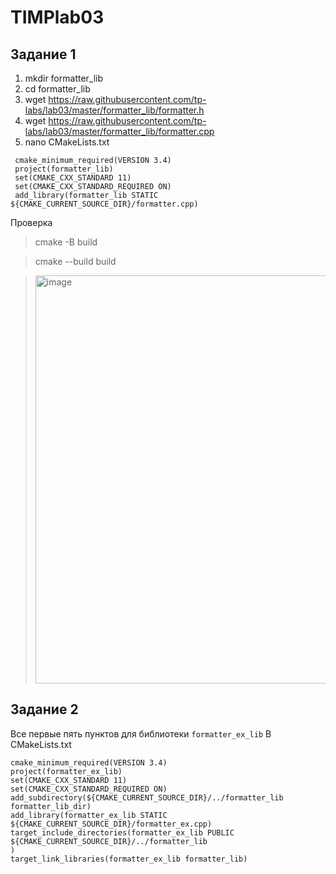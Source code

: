 # TIMPlab03
## Задание 1
1. mkdir formatter_lib
2. cd formatter_lib
3. wget https://raw.githubusercontent.com/tp-labs/lab03/master/formatter_lib/formatter.h
4. wget https://raw.githubusercontent.com/tp-labs/lab03/master/formatter_lib/formatter.cpp
5. nano CMakeLists.txt 
```
 cmake_minimum_required(VERSION 3.4)
 project(formatter_lib)
 set(CMAKE_CXX_STANDARD 11)
 set(CMAKE_CXX_STANDARD_REQUIRED ON)
 add_library(formatter_lib STATIC ${CMAKE_CURRENT_SOURCE_DIR}/formatter.cpp)
```
Проверка  
> cmake -B build

> cmake --build build

><img width="653" alt="image" src="https://github.com/183894944iri/TIMPlab03/assets/113174903/85e78ce2-9948-4c6c-9673-f7536f51f749">
 
## Задание 2
Все первые пять пунктов для библиотеки `formatter_ex_lib`
В CMakeLists.txt
```
cmake_minimum_required(VERSION 3.4)
project(formatter_ex_lib)
set(CMAKE_CXX_STANDARD 11)
set(CMAKE_CXX_STANDARD_REQUIRED ON)
add_subdirectory(${CMAKE_CURRENT_SOURCE_DIR}/../formatter_lib formatter_lib_dir)
add_library(formatter_ex_lib STATIC ${CMAKE_CURRENT_SOURCE_DIR}/formatter_ex.cpp)
target_include_directories(formatter_ex_lib PUBLIC
${CMAKE_CURRENT_SOURCE_DIR}/../formatter_lib
)
target_link_libraries(formatter_ex_lib formatter_lib)
```
